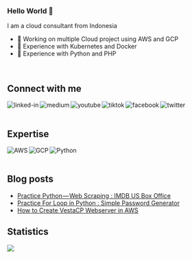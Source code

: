 ### Hello World 👋
I am a cloud consultant from Indonesia

- 🔭 Working on multiple Cloud project using AWS and GCP
- 🔭 Experience with Kubernetes and Docker
- 🔭 Experience with Python and PHP
<br>

## Connect with me

[<img align="left" alt="linked-in" src="https://img.shields.io/badge/linkedin-%230077B5.svg?&style=for-the-badge&logo=linkedin&logoColor=white" />](https://www.linkedin.com/in/nasir19noor)
[<img align="left" alt="medium" src="https://img.shields.io/badge/medium-%2312100E.svg?&style=for-the-badge&logo=medium&logoColor=white" />](https://nasir19noor.medium.com/)
[<img align="left" alt="youtube" src="https://img.shields.io/badge/youtube-%23B94E48.svg?&style=for-the-badge&logo=youtube&logoColor=white" />](https://nasir19noor.medium.com/)
[<img align="left" alt="tiktok" src="https://img.shields.io/badge/tiktok-%2312100E.svg?&style=for-the-badge&logo=tiktok&logoColor=white" />](https://tiktok.com/@nasir19noor)
[<img align="left" alt="facebook" src="https://img.shields.io/badge/facebook-%231877F2.svg?&style=for-the-badge&logo=facebook&logoColor=white" />](https://www.facebook.com/nasir19noor)
[<img align="left" alt="twitter" src="https://img.shields.io/badge/twitter-%231DA1F2.svg?&style=for-the-badge&logo=twitter&logoColor=white" />](https://twitter.com/nasir19noor)


<br>
<br>

## Expertise
<img align="left" alt="AWS" src="https://img.shields.io/badge/AWS-%23232F3E?logo=amazon-aws&logoColor=white&style=for-the-badge"/>
<img align="left" alt="GCP" src="https://img.shields.io/badge/gcp-%23187FF0.svg?&style=for-the-badge&logo=google-cloud&logoColor=white" />
<img align="left" alt="Python" src="https://img.shields.io/badge/Python-%234e48b9.svg?&style=for-the-badge&logo=python&logoColor=white" />
<br>
<br>


## Blog posts
<!-- BLOG-POST-LIST:START -->
- [Practice Python — Web Scraping : IMDB US Box Office](https://nasirnooruddin.medium.com/practice-python-web-scraping-imdb-us-box-office-5c2fb9aec265?source=rss-841d64bda35b------2)
- [Practice For Loop in Python : Simple Password Generator](https://nasirnooruddin.medium.com/practice-for-loop-in-python-simple-password-generator-3d393c4e4284?source=rss-841d64bda35b------2)
- [How to Create VestaCP Webserver in AWS](https://nasirnooruddin.medium.com/how-to-create-vestacp-webserver-in-aws-ebe49b217e15?source=rss-841d64bda35b------2)
<!-- BLOG-POST-LIST:END -->

## Statistics
<img src="https://github-readme-stats.vercel.app/api?username=nasir19noor&theme=dark">


